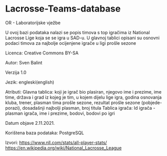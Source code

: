 # Lacrosse-Teams-database
OR - Laboratorijske vježbe

U ovoj bazi podataka nalazi se popis timova s top igračima iz National Lacrosse Lige koja se se igra u SAD-u. U glavnoj tablici opisani su osnovni podaci timova za najbolje ocijenjene igrače u ligi prošle sezone

Licenca: Creative Commons BY-SA

Autor: Sven Balint

Verzija 1.0

Jezik: engleski(english)

Atributi: Glavna tablica: koji je igrač bio plasiran, njegovo ime i prezime, ime time, država i grad iz kojeg je tim, u kojem dijelu lige igra, godina osnovanja kluba, trener, plasman tima prošle sezone, rezultat prošle sezone (pobjede-porazi), dosadašnji najbolji plasman, broj titula 
          Tablica igrača: Id igrača - plasman igrača, ime i prezime, bodovi, bodovi po igri
          
Datum objave 2.11.2021.

Korištena baza podataka: PostgreSQL

Izvori: https://www.nll.com/stats/all-player-stats/
        https://en.wikipedia.org/wiki/National_Lacrosse_League
